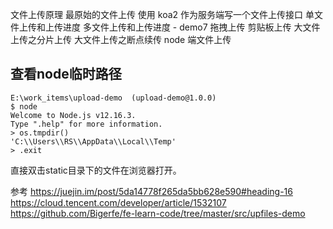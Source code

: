 
文件上传原理
最原始的文件上传
使用 koa2 作为服务端写一个文件上传接口
单文件上传和上传进度
多文件上传和上传进度 - demo7
拖拽上传
剪贴板上传
大文件上传之分片上传
大文件上传之断点续传
node 端文件上传

## 查看node临时路径
```
E:\work_items\upload-demo  (upload-demo@1.0.0)
$ node
Welcome to Node.js v12.16.3.
Type ".help" for more information.
> os.tmpdir()
'C:\\Users\\RS\\AppData\\Local\\Temp'
> .exit

```

直接双击static目录下的文件在浏览器打开。

参考
https://juejin.im/post/5da14778f265da5bb628e590#heading-16
https://cloud.tencent.com/developer/article/1532107
https://github.com/Bigerfe/fe-learn-code/tree/master/src/upfiles-demo
